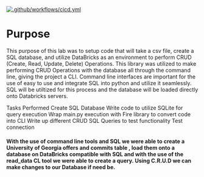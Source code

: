 [![.github/workflows/cicd.yml](https://github.com/nogibjj/UzoSqlLiteLab/actions/workflows/cicd.yml/badge.svg)](https://github.com/nogibjj/UzoSqlLiteLab/actions/workflows/cicd.yml)

# Purpose
This purpose of this lab was to setup code that will take a csv file, create a SQL database, and utilize DataBricks as an environment to perform CRUD (Create, Read, Update, Delete) Operations. This library was utilized to make performing CRUD Operations with the database all through the command line, giving the project a CLI. Command line interfaces are important for the use of easy to use and integrate SQL into python and utilize it seamlessly. SQL will be utiltized for this process and the database will be loaded directly onto Databricks servers.  

Tasks Performed
Create SQL Database
Write code to utilize SQLite for query execution
Wrap main.py execution with Fire library to convert code into CLI
Write up different CRUD SQL Queries to test functionality
Test connection

#### With the use of command line tools and SQL we were able to create a University of Georgia offers and commits table , load them onto a database on DataBricks compatible with SQL and with the use of the read_data CL tool we were able to create a query. Using C.R.U.D we can make changes to our Database if need be.



